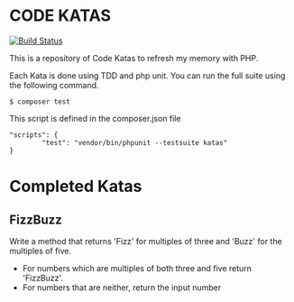 CODE KATAS
==========

[![Build Status](https://travis-ci.org/Affix/PHPCodeKatas.svg?branch=master)](https://travis-ci.org/Affix/PHPCodeKatas)

This is a repository of Code Katas to refresh my memory with PHP.

Each Kata is done using TDD and php unit. You can run the full suite using the following command.

`$ composer test`

This script is defined in the composer.json file

```
"scripts": {
        "test": "vendor/bin/phpunit --testsuite katas"
}
```

# Completed Katas


FizzBuzz
--

Write a method that returns 'Fizz' for multiples of three and 'Buzz' for the multiples of five.
 - For numbers which are multiples of both three and five return 'FizzBuzz'.
 - For numbers that are neither, return the input number